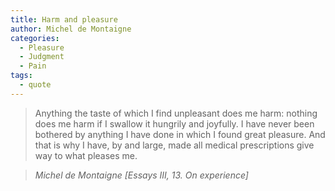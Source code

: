 ```yaml
---
title: Harm and pleasure
author: Michel de Montaigne
categories:
  - Pleasure
  - Judgment
  - Pain
tags:
  - quote
---
```


> Anything the taste of which I find unpleasant does me harm: nothing does me harm if I swallow it hungrily and joyfully. I have never been bothered by anything I have done in which I found great pleasure. And that is why I have, by and large, made all medical prescriptions give way to what pleases me.

> <cite>Michel de Montaigne [Essays III, 13. On experience]</cite>

